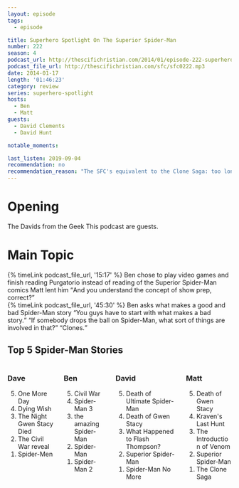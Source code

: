 ```yaml
---
layout: episode
tags:
  - episode

title: Superhero Spotlight On The Superior Spider-Man
number: 222
season: 4
podcast_url: http://thescifichristian.com/2014/01/episode-222-superhero-spotlight-on-the-superior-spider-man/
podcast_file_url: http://thescifichristian.com/sfc/sfc0222.mp3
date: 2014-01-17
length: '01:46:23'
category: review
series: superhero-spotlight
hosts:
  - Ben
  - Matt
guests:
  - David Clements
  - David Hunt

notable_moments:

last_listen: 2019-09-04
recommendation: no
recommendation_reason: "The SFC's equivalent to the Clone Saga: too long and a little dull"
---
```

# Opening
The Davids from the Geek This podcast are guests.



# Main Topic
<div class="quote">
  {% timeLink podcast_file_url, '15:17' %}
  <span class="quote-context is-size-6">Ben chose to play video games and finish reading Purgatorio instead of reading of the Superior Spider-Man comics Matt lent him</span>
  <q class="matt">And you understand the concept of show prep, correct?</q>
</div>

<div class="quote">
  {% timeLink podcast_file_url, '45:30' %}
  <span class="quote-context is-size-6">Ben asks what makes a good and bad Spider-Man story</span>
  <q class="matt">You guys have to start with what makes a bad story.</q>
  <q class="ben">If somebody drops the ball on Spider-Man, what sort of things are involved in that?</q>
  <q data-name="David">Clones.</q>
</div>

<div class="top-five">
  <h2 class="has-text-centered">Top 5 Spider-Man Stories</h2>
  <div class="columns">
    <div class="column guest">
      <h3>Dave</h3>
      <ol reversed>
        <li>One More Day
        <li>Dying Wish
        <li>The Night Gwen Stacy Died
        <li>The Civil War reveal
        <li>Spider-Men
      </ol>
    </div>
    <div class="column ben">
      <h3>Ben</h3>
      <ol reversed>
        <li>Civil War 
        <li>Spider-Man 3
        <li>the amazing Spider-Man 
        <li>Spider-Man 
        <li>Spider-Man 2
      </ol>
    </div>
    <div class="column guest">
      <h3>David</h3>
      <ol reversed>
        <li>Death of Ultimate Spider-Man 
        <li>Death of Gwen Stacy 
        <li>What Happened to Flash Thompson? 
        <li>Superior Spider-Man 
        <li>Spider-Man No More 
      </ol>
    </div>
    <div class="column matt">
      <h3>Matt</h3>
      <ol reversed>
        <li>Death of Gwen Stacy 
        <li>Kraven's Last Hunt 
        <li>The Introduction of Venom
        <li>Superior Spider-Man 
        <li>The Clone Saga
      </ol>
    </div>
  </div>
</div>